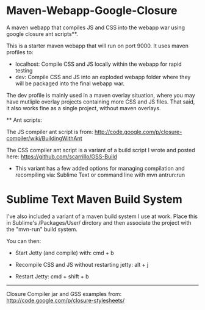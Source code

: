 Maven-Webapp-Google-Closure
===========================

A maven webapp that compiles JS and CSS into the webapp war using google closure ant scripts**.

This is a starter maven webapp that will run on port 9000.
It uses maven profiles to:

  - localhost: Compile CSS and JS locally within the webapp for rapid testing
  - dev: Compile CSS and JS into an exploded webapp folder where they will be packaged into the final webapp war.

The dev profile is mainly used in a maven overlay situation, where you may have mutliple overlay projects containing more CSS and JS files.
That said, it also works fine as a single project, without maven overlays.

** Ant scripts:

The JS compiler ant script is from:
  http://code.google.com/p/closure-compiler/wiki/BuildingWithAnt

The CSS compiler ant script is a variant of a build script I wrote and posted here:
  https://github.com/scarrillo/GSS-Build
  - This variant has a few added options for managing compilation and recompiling via:
    Sublime Text or command line with mvn antrun:run

Sublime Text Maven Build System
===========================
I've also included a variant of a maven build system I use at work.
Place this in Sublime's /Packages/User/ dirctory and then associate the project with the "mvn-run" build system.

You can then:
- Start Jetty (and compile) with:
  cmd + b

- Recompile CSS and JS without restarting jetty:
  alt + j

- Restart Jetty:
  cmd + shift + b

----
Closure Compiler jar and GSS examples from: http://code.google.com/p/closure-stylesheets/
